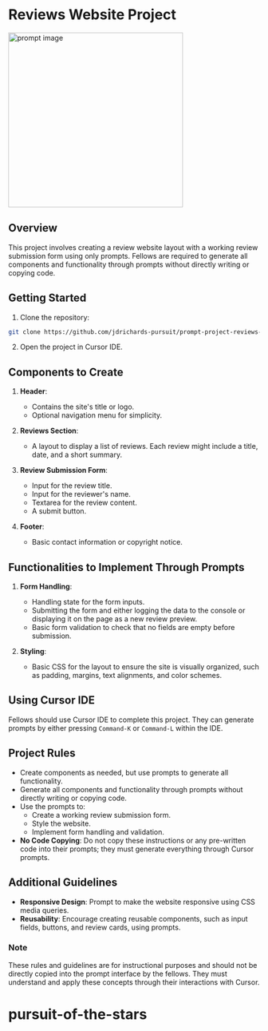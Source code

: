 # Reviews Website Project

<img src="./assets/prompt.webp" alt="prompt image" width="350px" height="auto" />

## Overview

This project involves creating a review website layout with a working review submission form using only prompts. Fellows are required to generate all components and functionality through prompts without directly writing or copying code.

## Getting Started

1. Clone the repository:

```bash
git clone https://github.com/jdrichards-pursuit/prompt-project-reviews-website.git
```

2. Open the project in Cursor IDE.

## Components to Create

1. **Header**:

   - Contains the site's title or logo.
   - Optional navigation menu for simplicity.

2. **Reviews Section**:

   - A layout to display a list of reviews. Each review might include a title, date, and a short summary.

3. **Review Submission Form**:

   - Input for the review title.
   - Input for the reviewer's name.
   - Textarea for the review content.
   - A submit button.

4. **Footer**:
   - Basic contact information or copyright notice.

## Functionalities to Implement Through Prompts

1. **Form Handling**:

   - Handling state for the form inputs.
   - Submitting the form and either logging the data to the console or displaying it on the page as a new review preview.
   - Basic form validation to check that no fields are empty before submission.

2. **Styling**:
   - Basic CSS for the layout to ensure the site is visually organized, such as padding, margins, text alignments, and color schemes.

## Using Cursor IDE

Fellows should use Cursor IDE to complete this project. They can generate prompts by either pressing `Command-K` or `Command-L` within the IDE.

## Project Rules

- Create components as needed, but use prompts to generate all functionality.
- Generate all components and functionality through prompts without directly writing or copying code.
- Use the prompts to:
  - Create a working review submission form.
  - Style the website.
  - Implement form handling and validation.
- **No Code Copying**: Do not copy these instructions or any pre-written code into their prompts; they must generate everything through Cursor prompts.

## Additional Guidelines

- **Responsive Design**: Prompt to make the website responsive using CSS media queries.
- **Reusability**: Encourage creating reusable components, such as input fields, buttons, and review cards, using prompts.

### Note

These rules and guidelines are for instructional purposes and should not be directly copied into the prompt interface by the fellows. They must understand and apply these concepts through their interactions with Cursor.
# pursuit-of-the-stars
